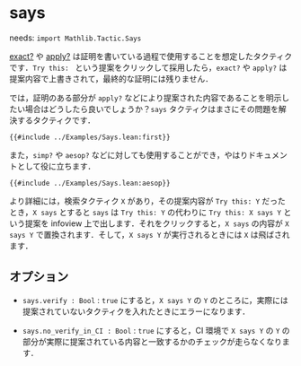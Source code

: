 # says

needs: `import Mathlib.Tactic.Says`

[exact?](./exact_search.md) や [apply?](./apply_search.md) は証明を書いている過程で使用することを想定したタクティクです．`Try this: ` という提案をクリックして採用したら，`exact?` や `apply?` は提案内容で上書きされて，最終的な証明には残りません．

では，証明のある部分が `apply?` などにより提案された内容であることを明示したい場合はどうしたら良いでしょうか？`says` タクティクはまさにその問題を解決するタクティクです．

```lean
{{#include ../Examples/Says.lean:first}}
```

また，`simp?` や `aesop?` などに対しても使用することができ，やはりドキュメントとして役に立ちます．

```lean
{{#include ../Examples/Says.lean:aesop}}
```

より詳細には，検索タクティク `X` があり，その提案内容が `Try this: Y` だったとき，`X says` とすると `says` は `Try this: Y` の代わりに `Try this: X says Y` という提案を infoview 上で出します．それをクリックすると，`X says` の内容が `X says Y` で置換されます．そして，`X says Y` が実行されるときには `X` は飛ばされます．

## オプション

* `says.verify : Bool` : `true` にすると，`X says Y` の `Y` のところに，実際には提案されていないタクティクを入れたときにエラーになります．

* `says.no_verify_in_CI : Bool` : `true` にすると，CI 環境で `X says Y` の `Y` の部分が実際に提案されている内容と一致するかのチェックが走らなくなります．
